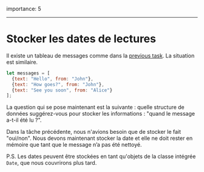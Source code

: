 importance: 5

---

# Stocker les dates de lectures

Il existe un tableau de messages comme dans la [previous task](info:task/recipients-read).
La situation est similaire.

```js
let messages = [
  {text: "Hello", from: "John"},
  {text: "How goes?", from: "John"},
  {text: "See you soon", from: "Alice"}
];
```

La question qui se pose maintenant est la suivante : quelle structure de données suggérez-vous pour stocker les informations : "quand le message a-t-il été lu ?".

Dans la tâche précédente, nous n'avions besoin que de stocker le fait "oui/non".
Nous devons maintenant stocker la date et elle ne doit rester en mémoire que tant que le message n’a pas été nettoyé.

P.S.
Les dates peuvent être stockées en tant qu'objets de la classe intégrée `Date`, que nous couvrirons plus tard.
